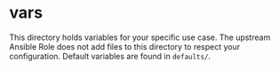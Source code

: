 vars
====

This directory holds variables for your specific use case.
The upstream Ansible Role does not add files to this directory to respect your configuration.
Default variables are found in `defaults/`.
